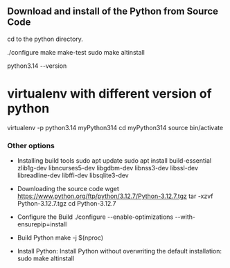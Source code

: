 ## Download and install of the Python from Source Code

cd to the python directory.

./configure
make
make-test
sudo make altinstall


python3.14 --version


# virtualenv with different version of python
virtualenv -p python3.14 myPython314
cd myPython314
source bin/activate



### Other options

- Installing build tools
sudo apt update
sudo apt install build-essential zlib1g-dev libncurses5-dev libgdbm-dev libnss3-dev libssl-dev libreadline-dev libffi-dev libsqlite3-dev

- Downloading the source code
wget https://www.python.org/ftp/python/3.12.7/Python-3.12.7.tgz
tar -xzvf Python-3.12.7.tgz
cd Python-3.12.7

- Configure the Build
./configure --enable-optimizations --with-ensurepip=install

- Build Python
make -j $(nproc)

- Install Python: Install Python without overwriting the default installation:
sudo make altinstall

